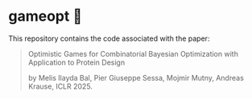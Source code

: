 # gameopt :game_die: 



This repository contains the code associated with the paper:

> Optimistic Games for Combinatorial Bayesian Optimization with Application to Protein Design
> 
>  by Melis Ilayda Bal, Pier Giuseppe Sessa, Mojmir Mutny, Andreas Krause, ICLR 2025.
